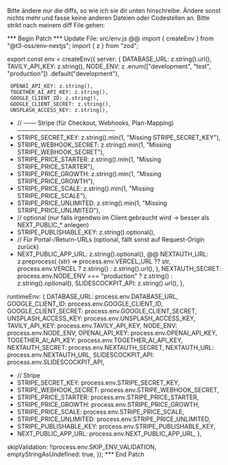 Bitte ändere nur die diffs, so wie ich sie dir unten hinschreibe. Ändere sonst nichts mehr und fasse keine anderen Dateien oder Codestellen an. Bitte strikt nach meinem diff File gehen:

*** Begin Patch
*** Update File: src/env.js
@@
 import { createEnv } from "@t3-oss/env-nextjs";
 import { z } from "zod";
 
 export const env = createEnv({
   server: {
     DATABASE_URL: z.string().url(),
     TAVILY_API_KEY: z.string(),
     NODE_ENV: z
       .enum(["development", "test", "production"])
       .default("development"),
 
     OPENAI_API_KEY: z.string(),
     TOGETHER_AI_API_KEY: z.string(),
     GOOGLE_CLIENT_ID: z.string(),
     GOOGLE_CLIENT_SECRET: z.string(),
     UNSPLASH_ACCESS_KEY: z.string(),
+    // ─── Stripe (für Checkout, Webhooks, Plan-Mapping) ───────────────────────
+    STRIPE_SECRET_KEY: z.string().min(1, "Missing STRIPE_SECRET_KEY"),
+    STRIPE_WEBHOOK_SECRET: z.string().min(1, "Missing STRIPE_WEBHOOK_SECRET"),
+    STRIPE_PRICE_STARTER: z.string().min(1, "Missing STRIPE_PRICE_STARTER"),
+    STRIPE_PRICE_GROWTH: z.string().min(1, "Missing STRIPE_PRICE_GROWTH"),
+    STRIPE_PRICE_SCALE: z.string().min(1, "Missing STRIPE_PRICE_SCALE"),
+    STRIPE_PRICE_UNLIMITED: z.string().min(1, "Missing STRIPE_PRICE_UNLIMITED"),
+    // optional (nur falls irgendwo im Client gebraucht wird → besser als NEXT_PUBLIC_* anlegen)
+    STRIPE_PUBLISHABLE_KEY: z.string().optional(),
+    // Für Portal-/Return-URLs (optional, fällt sonst auf Request-Origin zurück)
+    NEXT_PUBLIC_APP_URL: z.string().optional(),
@@
     NEXTAUTH_URL: z.preprocess(
       (str) => process.env.VERCEL_URL ?? str,
       process.env.VERCEL ? z.string() : z.string().url(),
     ),
     NEXTAUTH_SECRET:
       process.env.NODE_ENV === "production"
         ? z.string()
         : z.string().optional(),
     SLIDESCOCKPIT_API: z.string().url(),
   },
 
   runtimeEnv: {
     DATABASE_URL: process.env.DATABASE_URL,
     GOOGLE_CLIENT_ID: process.env.GOOGLE_CLIENT_ID,
     GOOGLE_CLIENT_SECRET: process.env.GOOGLE_CLIENT_SECRET,
     UNSPLASH_ACCESS_KEY: process.env.UNSPLASH_ACCESS_KEY,
     TAVILY_API_KEY: process.env.TAVILY_API_KEY,
     NODE_ENV: process.env.NODE_ENV,
     OPENAI_API_KEY: process.env.OPENAI_API_KEY,
     TOGETHER_AI_API_KEY: process.env.TOGETHER_AI_API_KEY,
     NEXTAUTH_SECRET: process.env.NEXTAUTH_SECRET,
     NEXTAUTH_URL: process.env.NEXTAUTH_URL,
     SLIDESCOCKPIT_API: process.env.SLIDESCOCKPIT_API,
+    // Stripe
+    STRIPE_SECRET_KEY: process.env.STRIPE_SECRET_KEY,
+    STRIPE_WEBHOOK_SECRET: process.env.STRIPE_WEBHOOK_SECRET,
+    STRIPE_PRICE_STARTER: process.env.STRIPE_PRICE_STARTER,
+    STRIPE_PRICE_GROWTH: process.env.STRIPE_PRICE_GROWTH,
+    STRIPE_PRICE_SCALE: process.env.STRIPE_PRICE_SCALE,
+    STRIPE_PRICE_UNLIMITED: process.env.STRIPE_PRICE_UNLIMITED,
+    STRIPE_PUBLISHABLE_KEY: process.env.STRIPE_PUBLISHABLE_KEY,
+    NEXT_PUBLIC_APP_URL: process.env.NEXT_PUBLIC_APP_URL,
   },
 
   skipValidation: !!process.env.SKIP_ENV_VALIDATION,
   emptyStringAsUndefined: true,
 });
*** End Patch